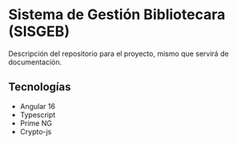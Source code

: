 # Sistema de Gestión Bibliotecara (SISGEB)
Descripción del repositorio para el proyecto, mismo que servirá de documentación.

## Tecnologías
- Angular 16
- Typescript
- Prime NG
- Crypto-js